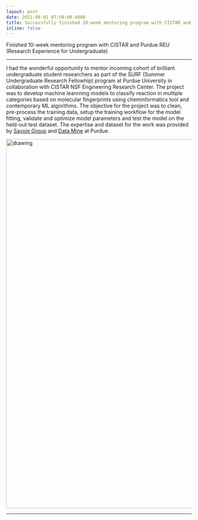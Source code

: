 ```yaml
---
layout: post
date: 2021-08-01 07:59:00-0400
title: Successfully finished 10-week mentoring program with CISTAR and Purdue REU
inline: false
---
```


Finished 10-week mentoring program with CISTAR and Purdue REU (Research Experience for Undergraduate)

***

I had the wonderful opportunity to mentor incoming cohort of brilliant undergraduate student researchers as part of the SURF (Summer Undergraduate Research Fellowhip) program at Purdue University in collaboration with CISTAR NSF Engineering Research Center. The project was to develop machine leanrning models to classify reaction in multiple categories based on molecular fingerprints using cheminformatics tool and contemporary ML algorithms. The objective for the project was to clean, pre-process the training data, setup the training workflow for the model fitting, validate and optimize model parameters and test the model on the held-out test dataset. The expertise and dataset for the work was provided by [Savoie Group](https://engineering.purdue.edu/savoiegroup/) and [Data Mine](https://datamine.purdue.edu) at Purdue.

<img src="{{ site.baseurl }}/assets/img/SURF.png" alt="drawing" width="1000"/>

***
